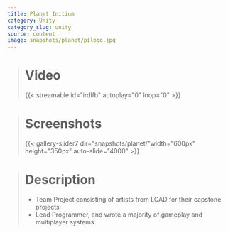 ```yaml
---
title: Planet Initium
category: Unity
category_slug: unity
source: content
image: snapshots/planet/pilogo.jpg
---
```


> # Video
>
> {{< streamable id="irdlfb" autoplay="0" loop="0" >}}


># Screenshots
>
> {{< gallery-slider7 dir="snapshots/planet/"width="600px" height="350px" auto-slide="4000" >}}

> # Description
>
> - Team Project consisting of artists from LCAD for their capstone projects
> - Lead Programmer, and wrote a majority of gameplay and multiplayer systems